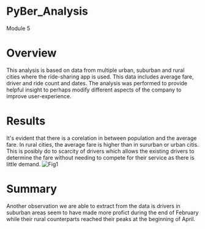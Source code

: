 # PyBer_Analysis
Module 5

# Overview
This analysis is based on data from multiple urban, suburban and rural cities where the ride-sharing app is used. This data includes average fare, driver and ride count and dates. The analysis was performed to provide helpful insight to perhaps modify different aspects of the company to improve user-experience.   

# Results
It's evident that there is a corelation in between population and the average fare. In rural cities, the average fare is higher than in sururban or urban citis. This is posibly do to scarcity of drivers which allows the existing drivers to determine the fare without needing to compete for their service as there is little demand.
![Fig1](https://user-images.githubusercontent.com/92558873/143814480-99f698cf-8ad2-48bc-9d6a-ecbf36dfebab.png)

# Summary
Another observation we are able to extract from the data is drivers in suburban areas seem to have made more profict during the end of February while their rural counterparts reached their peaks at the beginning of April.
